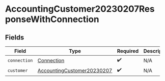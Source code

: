 # AccountingCustomer20230207ResponseWithConnection


## Fields

| Field                                                                           | Type                                                                            | Required                                                                        | Description                                                                     |
| ------------------------------------------------------------------------------- | ------------------------------------------------------------------------------- | ------------------------------------------------------------------------------- | ------------------------------------------------------------------------------- |
| `connection`                                                                    | [Connection](../../models/shared/connection.md)                                 | :heavy_check_mark:                                                              | N/A                                                                             |
| `customer`                                                                      | [AccountingCustomer20230207](../../models/shared/accountingcustomer20230207.md) | :heavy_check_mark:                                                              | N/A                                                                             |